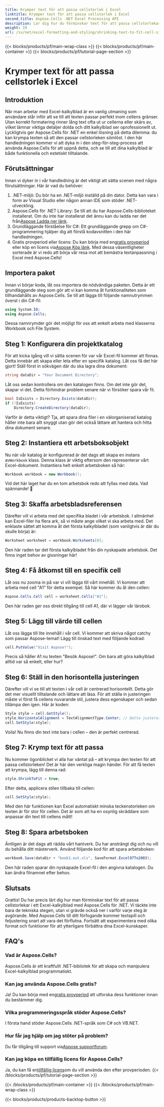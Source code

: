 ```yaml
---
title: Krymper text för att passa cellstorlek i Excel
linktitle: Krymper text för att passa cellstorlek i Excel
second_title: Aspose.Cells .NET Excel Processing API
description: Lär dig hur du förminskar text för att passa cellstorlekar i Excel med Aspose.Cells för .NET. Steg-för-steg handledning ingår. Börja optimera dina kalkylblad.
weight: 19
url: /sv/net/excel-formatting-and-styling/shrinking-text-to-fit-cell-size/
---
```


{{< blocks/products/pf/main-wrap-class >}}
{{< blocks/products/pf/main-container >}}
{{< blocks/products/pf/tutorial-page-section >}}

# Krymper text för att passa cellstorlek i Excel

## Introduktion
När man arbetar med Excel-kalkylblad är en vanlig utmaning som användare står inför att se till att texten passar perfekt inom cellens gränser. Utan korrekt formatering rinner lång text ofta ut ur cellerna eller skärs av, vilket lämnar viktiga detaljer dolda och ditt kalkylblad ser oprofessionellt ut. Lyckligtvis ger Aspose.Cells för .NET en enkel lösning på detta dilemma: du kan krympa texten så att den passar cellstorleken sömlöst. I den här handledningen kommer vi att dyka in i den steg-för-steg-process att använda Aspose.Cells för att uppnå detta, och se till att dina kalkylblad är både funktionella och estetiskt tilltalande. 
## Förutsättningar
Innan vi dyker in i vår handledning är det viktigt att sätta scenen med några förutsättningar. Här är vad du behöver:
1. .NET-miljö: Du bör ha en .NET-miljö inställd på din dator. Detta kan vara i form av Visual Studio eller någon annan IDE som stöder .NET-utveckling.
2.  Aspose.Cells för .NET Library: Se till att du har Aspose.Cells-biblioteket installerat. Om du inte har installerat det ännu kan du ladda ner det från[Aspose Ladda ner länk](https://releases.aspose.com/cells/net/).
3. Grundläggande förståelse för C#: Ett grundläggande grepp om C#-programmering hjälper dig att förstå kodavsnitten i den här handledningen.
4.  Gratis provperiod eller licens: Du kan börja med en[gratis provperiod](https://releases.aspose.com/) eller köp en licens via[Aspose Köp länk](https://purchase.aspose.com/buy).
Med dessa väsentligheter sorterade är vi redo att börja vår resa mot att bemästra textanpassning i Excel med Aspose.Cells!
## Importera paket
Innan vi börjar koda, låt oss importera de nödvändiga paketen. Detta är ett grundläggande steg som gör att vi kan komma åt funktionaliteten som tillhandahålls av Aspose.Cells. Se till att lägga till följande namnutrymmen överst i din C#-fil:
```csharp
using System.IO;
using Aspose.Cells;
```
Dessa namnrymder gör det möjligt för oss att enkelt arbeta med klasserna Workbook och File System.
## Steg 1: Konfigurera din projektkatalog
För att kicka igång vill vi sätta scenen för var vår Excel-fil kommer att finnas. Detta innebär att skapa eller leta efter en specifik katalog. Låt oss få det här gjort!
Ställ först in sökvägen där du ska lagra dina dokument:
```csharp
string dataDir = "Your Document Directory";
```
Låt oss sedan kontrollera om den katalogen finns. Om det inte gör det, skapar vi det. Detta förhindrar problem senare när vi försöker spara vår fil.
```csharp
bool IsExists = Directory.Exists(dataDir);
if (!IsExists)
    Directory.CreateDirectory(dataDir);
```
Varför är detta viktigt? Tja, att spara dina filer i en välorganiserad katalog håller inte bara allt snyggt utan gör det också lättare att hantera och hitta dina dokument senare.
## Steg 2: Instantiera ett arbetsboksobjekt
 Nu när vår katalog är konfigurerad är det dags att skapa en instans av`Workbook` klass. Denna klass är viktig eftersom den representerar vårt Excel-dokument.
Instantiera helt enkelt arbetsboken så här:
```csharp
Workbook workbook = new Workbook();
```
Vid det här laget har du en tom arbetsbok redo att fyllas med data. Vad spännande! 🎉
## Steg 3: Skaffa arbetsbladsreferensen
Därefter vill vi arbeta med det specifika bladet i vår arbetsbok. I allmänhet kan Excel-filer ha flera ark, så vi måste ange vilket vi ska arbeta med.
Det enklaste sättet att komma åt det första kalkylbladet (som vanligtvis är där du skulle börja) är:
```csharp
Worksheet worksheet = workbook.Worksheets[0];
```
Den här raden tar det första kalkylbladet från din nyskapade arbetsbok. Det finns inget behov av gissningar här!
## Steg 4: Få åtkomst till en specifik cell
Låt oss nu zooma in på var vi vill lägga till vårt innehåll. Vi kommer att arbeta med cell "A1" för detta exempel.
Så här kommer du åt den cellen:
```csharp
Aspose.Cells.Cell cell = worksheet.Cells["A1"];
```
Den här raden ger oss direkt tillgång till cell A1, där vi lägger vår lärobok.
## Steg 5: Lägg till värde till cellen
Låt oss lägga till lite innehåll i vår cell. Vi kommer att skriva något catchy som passar Aspose-temat!
Lägg till önskad text med följande kodrad:
```csharp
cell.PutValue("Visit Aspose!");
```
Precis så håller A1 nu texten "Besök Aspose!". Om bara att göra kalkylblad alltid var så enkelt, eller hur?
## Steg 6: Ställ in den horisontella justeringen
Därefter vill vi se till att texten i vår cell är centrerad horisontellt. Detta gör det mer visuellt tilltalande och lättare att läsa.
För att ställa in justeringen måste vi först få cellens nuvarande stil, justera dess egenskaper och sedan tillämpa den igen. Här är koden:
```csharp
Style style = cell.GetStyle();
style.HorizontalAlignment = TextAlignmentType.Center; // Detta justerar texten till mitten
cell.SetStyle(style);
```
Voila! Nu finns din text inte bara i cellen – den är perfekt centrerad.
## Steg 7: Krymp text för att passa
Nu kommer ögonblicket vi alla har väntat på – att krympa den texten för att passa cellstorleken! Det är här den verkliga magin händer.
För att få texten att krympa, lägg till denna rad:
```csharp
style.ShrinkToFit = true;
```
Efter detta, applicera stilen tillbaka till cellen:
```csharp
cell.SetStyle(style);
```
Med den här funktionen kan Excel automatiskt minska teckenstorleken om texten är för stor för cellen. Det är som att ha en osynlig skräddare som anpassar din text till cellens mått!
## Steg 8: Spara arbetsboken
Äntligen är det dags att rädda vårt hantverk. Du har ansträngt dig och nu vill du behålla ditt mästerverk.
Använd följande kod för att spara arbetsboken:
```csharp
workbook.Save(dataDir + "book1.out.xls", SaveFormat.Excel97To2003);
```
Den här raden sparar din nyskapade Excel-fil i den angivna katalogen. Du kan ändra filnamnet efter behov.
## Slutsats
Grattis! Du har precis lärt dig hur man förminskar text för att passa cellstorlekar i ett Excel-kalkylblad med Aspose.Cells för .NET. Vi täckte inte bara de tekniska stegen, utan vi grävde också ner i varför varje steg är avgörande. Med Aspose.Cells till ditt förfogande kommer textspill och feljustering snart att vara det förflutna. Fortsätt att experimentera med olika format och funktioner för att ytterligare förbättra dina Excel-kunskaper.
## FAQ's
### Vad är Aspose.Cells?  
Aspose.Cells är ett kraftfullt .NET-bibliotek för att skapa och manipulera Excel-kalkylblad programmatiskt.
### Kan jag använda Aspose.Cells gratis?  
 Ja! Du kan börja med en[gratis provperiod](https://releases.aspose.com/) att utforska dess funktioner innan du bestämmer dig.
### Vilka programmeringsspråk stöder Aspose.Cells?  
I första hand stöder Aspose.Cells .NET-språk som C# och VB.NET.
### Hur får jag hjälp om jag stöter på problem?  
 Du får tillgång till support via[Aspose supportforum](https://forum.aspose.com/c/cells/9).
### Kan jag köpa en tillfällig licens för Aspose.Cells?  
 Ja, du kan få en[tillfällig licens](https://purchase.aspose.com/temporary-license/)om du vill använda den efter provperioden.
{{< /blocks/products/pf/tutorial-page-section >}}

{{< /blocks/products/pf/main-container >}}
{{< /blocks/products/pf/main-wrap-class >}}

{{< blocks/products/products-backtop-button >}}
